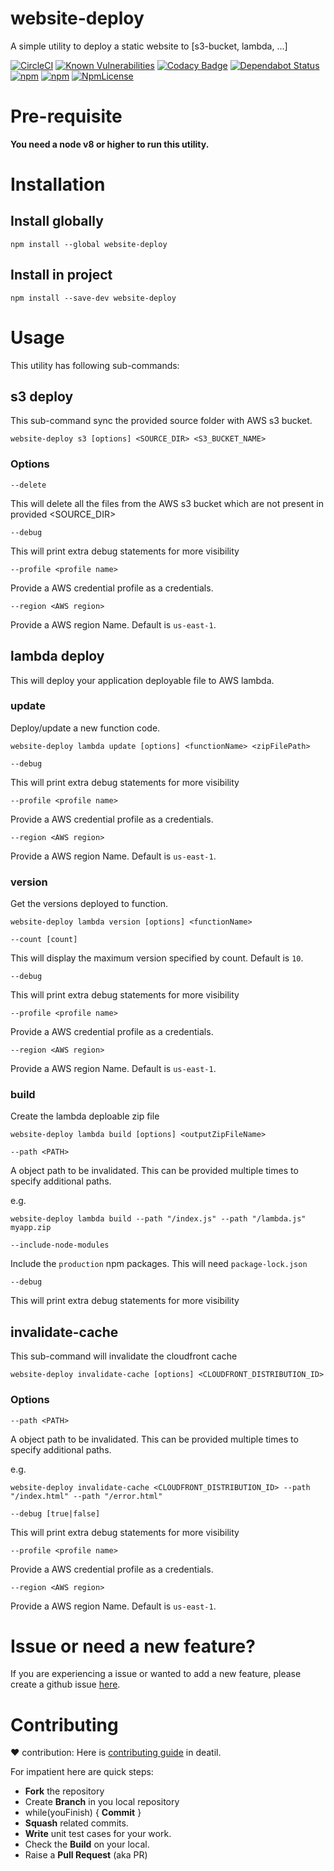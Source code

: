 # website-deploy

A simple utility to deploy a static website to [s3-bucket, lambda, ...]

[![CircleCI](https://circleci.com/gh/RishikeshDarandale/website-deploy.svg?style=svg)](https://circleci.com/gh/RishikeshDarandale/website-deploy)
[![Known Vulnerabilities](https://snyk.io/test/github/RishikeshDarandale/website-deploy/badge.svg)](https://snyk.io/test/github/RishikeshDarandale/website-deploy)
[![Codacy Badge](https://api.codacy.com/project/badge/Grade/b5521af6e43f477a85b40d146177dc32)](https://www.codacy.com/app/RishikeshDarandale/website-deploy?utm_source=github.com&amp;utm_medium=referral&amp;utm_content=RishikeshDarandale/website-deploy&amp;utm_campaign=Badge_Grade)
[![Dependabot Status](https://api.dependabot.com/badges/status?host=github&repo=RishikeshDarandale/website-deploy)](https://dependabot.com)
[![npm](https://img.shields.io/npm/v/website-deploy.svg)](https://www.npmjs.com/package/website-deploy)
[![npm](https://img.shields.io/npm/dt/website-deploy.svg)](https://www.npmjs.com/package/website-deploy)
[![NpmLicense](https://img.shields.io/npm/l/website-deploy.svg)](https://github.com/RishikeshDarandale/website-deploy/blob/master/LICENSE)

# Pre-requisite

**You need a node v8 or higher to run this utility.**

# Installation

## Install globally

```console
npm install --global website-deploy
```

## Install in project

```console
npm install --save-dev website-deploy
```

# Usage

This utility has following sub-commands:

## s3 deploy

This sub-command sync the provided source folder with AWS s3 bucket.

```console
website-deploy s3 [options] <SOURCE_DIR> <S3_BUCKET_NAME>
```

### Options

`--delete`

This will delete all the files from the AWS s3 bucket which are not present in provided <SOURCE_DIR>

`--debug`

This will print extra debug statements for more visibility

`--profile <profile name>`

Provide a AWS credential profile as a credentials.

`--region <AWS region>`

Provide a AWS region Name. Default is `us-east-1`.

## lambda deploy

This will deploy your application deployable file to AWS lambda.

### update

Deploy/update a new function code.

```console
website-deploy lambda update [options] <functionName> <zipFilePath>
```

`--debug`

This will print extra debug statements for more visibility

`--profile <profile name>`

Provide a AWS credential profile as a credentials.

`--region <AWS region>`

Provide a AWS region Name. Default is `us-east-1`.

### version

Get the versions deployed to function.

```console
website-deploy lambda version [options] <functionName>
```
`--count [count]`

This will display the maximum version specified by count. Default is `10`.

`--debug`

This will print extra debug statements for more visibility

`--profile <profile name>`

Provide a AWS credential profile as a credentials.

`--region <AWS region>`

Provide a AWS region Name. Default is `us-east-1`.

### build

Create the lambda deploable zip file

```console
website-deploy lambda build [options] <outputZipFileName>
```

`--path <PATH>`

A object path to be invalidated. This can be provided multiple times to specify additional paths.

e.g.

```console
website-deploy lambda build --path "/index.js" --path "/lambda.js" myapp.zip
```

`--include-node-modules`

Include the `production` npm packages. This will need `package-lock.json`

`--debug`

This will print extra debug statements for more visibility

## invalidate-cache

This sub-command will invalidate the cloudfront cache

```console
website-deploy invalidate-cache [options] <CLOUDFRONT_DISTRIBUTION_ID>
```

### Options

`--path <PATH>`

A object path to be invalidated. This can be provided multiple times to specify additional paths.

e.g.

```console
website-deploy invalidate-cache <CLOUDFRONT_DISTRIBUTION_ID> --path "/index.html" --path "/error.html"
```

`--debug [true|false]`

This will print extra debug statements for more visibility

`--profile <profile name>`

Provide a AWS credential profile as a credentials.

`--region <AWS region>`

Provide a AWS region Name. Default is `us-east-1`.

# Issue or need a new feature?

If you are experiencing a issue or wanted to add a new feature, please create a github issue [here][1].

# Contributing

:heart: contribution: Here is [contributing guide][2] in deatil.

For impatient here are quick steps:

- **Fork** the repository
- Create **Branch** in you local repository
- while(youFinish) { **Commit** }
- **Squash** related commits.
- **Write** unit test cases for your work.
- Check the **Build** on your local.
- Raise a **Pull Request** (aka PR)


[1]: https://github.com/RishikeshDarandale/website-deploy/issues/new
[2]: ./CONTRIBUTING.md
